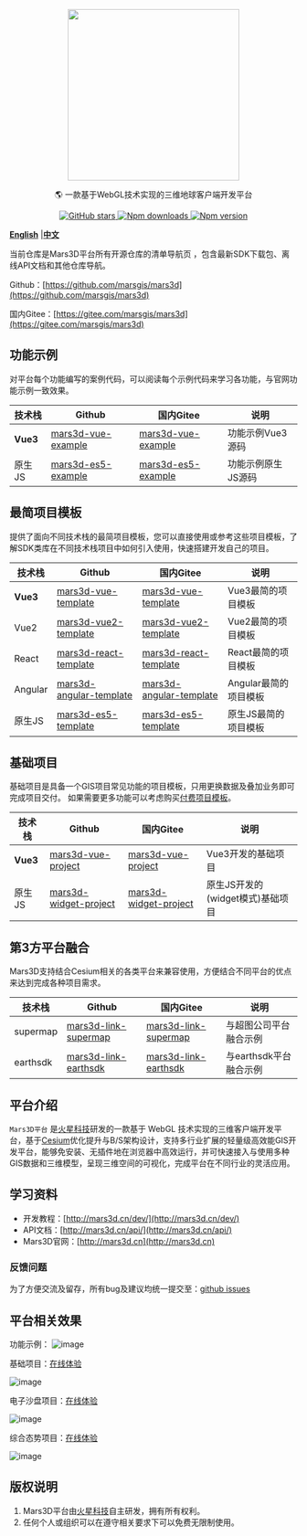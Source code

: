  
<p align="center">
<img src="https://mars3d.cn/logo.png" width="300px" />
</p>

<p align="center">🌎 一款基于WebGL技术实现的三维地球客户端开发平台</p>

<p align="center">
<a target="_black" href="https://github.com/marsgis/mars3d">
<img alt="GitHub stars" src="https://img.shields.io/github/stars/marsgis/mars3d?style=flat&logo=github">
</a>
<a target="_black" href="https://www.npmjs.com/package/mars3d">
<img alt="Npm downloads" src="https://img.shields.io/npm/dt/mars3d?style=flat&logo=npm">
</a>
<a target="_black" href="https://www.npmjs.com/package/mars3d">
<img alt="Npm version" src="https://img.shields.io/npm/v/mars3d.svg?style=flat&logo=npm&label=version"/>
</a>
</p>

[**English**](./README_EN.md) |[**中文**](./README.md) 

 
 当前仓库是Mars3D平台所有开源仓库的清单导航页 ，包含最新SDK下载包、离线API文档和其他仓库导航。


Github：[https://github.com/marsgis/mars3d](https://github.com/marsgis/mars3d)

国内Gitee：[https://gitee.com/marsgis/mars3d](https://gitee.com/marsgis/mars3d)  

 
 
 ## 功能示例
 对平台每个功能编写的案例代码，可以阅读每个示例代码来学习各功能，与官网功能示例一致效果。

| 技术栈 | Github | 国内Gitee  |   说明  | 
| ----|----  | ----| ----  |
|**Vue3** |[mars3d-vue-example](https://github.com/marsgis/mars3d-vue-example) |[mars3d-vue-example](https://gitee.com/marsgis/mars3d-vue-example)  | 功能示例Vue3源码 |  
|原生JS |[mars3d-es5-example](https://github.com/marsgis/mars3d-es5-example) |[mars3d-es5-example](https://gitee.com/marsgis/mars3d-es5-example)  | 功能示例原生JS源码 |  


##  最简项目模板
 提供了面向不同技术栈的最简项目模板，您可以直接使用或参考这些项目模板，了解SDK类库在不同技术栈项目中如何引入使用，快速搭建开发自己的项目。 


| 技术栈 | Github | 国内Gitee  |   说明  | 
|  ----|----  | ----| ----  |
|**Vue3** | [mars3d-vue-template](https://github.com/marsgis/mars3d-vue-template) |[mars3d-vue-template](https://gitee.com/marsgis/mars3d-vue-template)  | Vue3最简的项目模板  |  
|Vue2| [mars3d-vue2-template](https://github.com/marsgis/mars3d-vue2-template) |[mars3d-vue2-template](https://gitee.com/marsgis/mars3d-vue2-template)  | Vue2最简的项目模板  |  
|React | [mars3d-react-template](https://github.com/marsgis/mars3d-react-template) |[mars3d-react-template](https://gitee.com/marsgis/mars3d-react-template)  | React最简的项目模板  |  
|Angular | [mars3d-angular-template](https://github.com/marsgis/mars3d-angular-template) |[mars3d-angular-template](https://gitee.com/marsgis/mars3d-angular-template)  | Angular最简的项目模板  |  
|原生JS | [mars3d-es5-template](https://github.com/marsgis/mars3d-es5-template) |[mars3d-es5-template](https://gitee.com/marsgis/mars3d-es5-template)  | 原生JS最简的项目模板  |  



## 基础项目
基础项目是具备一个GIS项目常见功能的项目模板，只用更换数据及叠加业务即可完成项目交付。
如果需要更多功能可以考虑购买[付费项目模板](http://mars3d.cn/template)。

|技术栈 | Github | 国内Gitee  |   说明  | 
|----|----  | ----| ----  |
|**Vue3** | [mars3d-vue-project](https://github.com/marsgis/mars3d-vue-project) |[mars3d-vue-project](https://gitee.com/marsgis/mars3d-vue-project)  | Vue3开发的基础项目  | 
|原生JS | [mars3d-widget-project](https://github.com/marsgis/mars3d-widget-project) |[mars3d-widget-project](https://gitee.com/marsgis/mars3d-widget-project)  | 原生JS开发的(widget模式)基础项目 |   


 

## 第3方平台融合
Mars3D支持结合Cesium相关的各类平台来兼容使用，方便结合不同平台的优点来达到完成各种项目需求。

|技术栈 | Github | 国内Gitee  |   说明  | 
 |----|----  | ----| ----  |
|supermap | [mars3d-link-supermap](https://github.com/marsgis/mars3d-link-supermap) |[mars3d-link-supermap](https://gitee.com/marsgis/mars3d-link-supermap)  | 与超图公司平台融合示例 | 
|earthsdk | [mars3d-link-earthsdk](https://github.com/marsgis/mars3d-link-earthsdk) |[mars3d-link-earthsdk](https://gitee.com/marsgis/mars3d-link-earthsdk)  | 与earthsdk平台融合示例  | 


 
## 平台介绍
 
 `Mars3D平台` 是[火星科技](http://marsgis.cn/)研发的一款基于 WebGL 技术实现的三维客户端开发平台，基于[Cesium](https://cesium.com/cesiumjs/)优化提升与B/S架构设计，支持多行业扩展的轻量级高效能GIS开发平台，能够免安装、无插件地在浏览器中高效运行，并可快速接入与使用多种GIS数据和三维模型，呈现三维空间的可视化，完成平台在不同行业的灵活应用。

## 学习资料

- 开发教程：[http://mars3d.cn/dev/](http://mars3d.cn/dev/)  
- API文档：[http://mars3d.cn/api/](http://mars3d.cn/api/)  
- Mars3D官网：[http://mars3d.cn](http://mars3d.cn)  


### 反馈问题
 为了方便交流及留存，所有bug及建议均统一提交至：[github issues](https://github.com/marsgis/mars3d/issues)  
 
 

## 平台相关效果  
 功能示例：
 ![image](http://mars3d.cn/img/example.jpg)
 
 基础项目：[在线体验](http://mars3d.cn/project/jcxm/index.html)

 ![image](http://mars3d.cn/img/jcxm.jpg)
 
 电子沙盘项目：[在线体验](http://mars3d.cn/project/dzsp/login.html)

 ![image](http://mars3d.cn/img/dzsp.jpg)
 
 综合态势项目：[在线体验](http://mars3d.cn/project/zhts/index.html)

 ![image](http://mars3d.cn/img/zhts.jpg)



## 版权说明
1. Mars3D平台由[火星科技](http://marsgis.cn/)自主研发，拥有所有权利。
2. 任何个人或组织可以在遵守相关要求下可以免费无限制使用。

